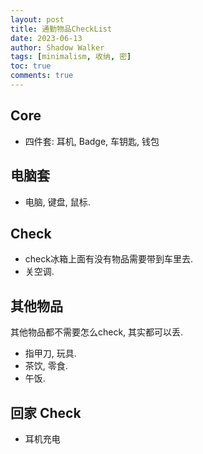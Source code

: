 ```yaml
---
layout: post
title: 通勤物品CheckList
date: 2023-06-13
author: Shadow Walker
tags: [minimalism, 收纳, 密]
toc: true
comments: true
---
```


## Core

- 四件套: 耳机, Badge, 车钥匙, 钱包

## 电脑套

- 电脑, 键盘, 鼠标. 

## Check

- check冰箱上面有没有物品需要带到车里去. 
- 关空调. 

## 其他物品

其他物品都不需要怎么check, 其实都可以丢. 

- 指甲刀, 玩具. 
- 茶饮, 零食. 
- 午饭. 

## 回家 Check

- 耳机充电